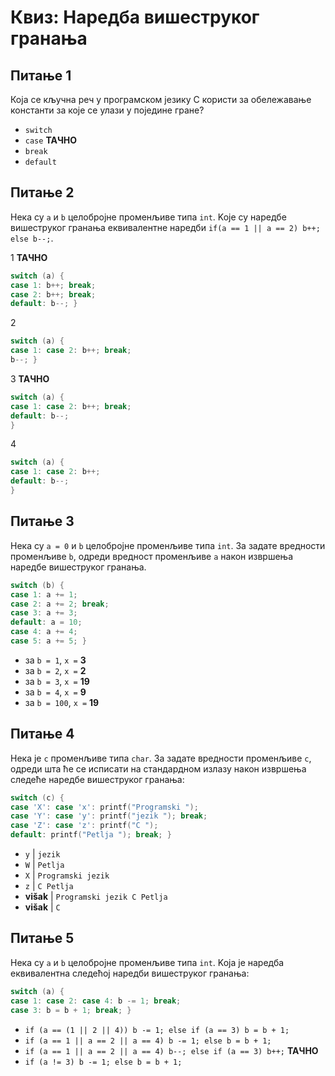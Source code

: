 # Квиз: Наредба вишеструког гранања

## Питање 1

Која се кључна реч у програмском језику C користи за обележавање константи за
које се улази у поједине гране?

- `switch`
- `case` **ТАЧНО**
- `break`
- `default`

## Питање 2

Нека су `a` и `b` целобројне променљиве типа `int`. Kojе су наредбе вишеструког
гранања еквивалентне наредби `if(a == 1 || a == 2) b++; else b--;`.

1 **ТАЧНО**

```c
switch (a) {
case 1: b++; break;
case 2: b++; break;
default: b--; }
```

2

```c
switch (a) {
case 1: case 2: b++; break;
b--; }
```

3 **ТАЧНО**

```c
switch (a) {
case 1: case 2: b++; break;
default: b--;
}
```

4

```c
switch (a) {
case 1: case 2: b++;
default: b--;
}
```

## Питање 3

Нека су `a = 0` и `b` целобројне променљиве типа `int`. За задате вредности
променљиве `b`, одреди вредност променљиве `a` након извршења наредбе
вишеструког гранања.

```c
switch (b) {
case 1: a += 1;
case 2: a += 2; break;
case 3: a += 3;
default: a = 10;
case 4: a += 4;
case 5: a += 5; }
```

- за `b = 1`, `x =` **3**
- за `b = 2`, `x =` **2**
- за `b = 3`, `x =` **19**
- за `b = 4`, `x =` **9**
- за `b = 100`, `x =` **19**

## Питање 4

Нека је `c` променљиве типа `char`. За задате вредности променљиве `c`, одреди
шта ће се исписати на стандардном излазу након извршења следеће наредбе
вишеструког гранања:

```c
switch (c) {
case 'X': case 'x': printf("Programski ");
case 'Y': case 'y': printf("jezik "); break;
case 'Z': case 'z': printf("C ");
default: printf("Petlja "); break; }
```

- `y` | `jezik`
- `W` | `Petlja`
- `X` | `Programski jezik`
- `z` | `C Petlja`
- **višak** | `Programski jezik C Petlja`
- **višak** | `C`

## Питање 5

Нека су `a` и `b` целобројне променљиве типа `int`. Kojа је наредбa
еквивалентна следећој наредби вишеструког гранања:

```c
switch (a) {
case 1: case 2: case 4: b -= 1; break;
case 3: b = b + 1; break; }
```

- `if (a == (1 || 2 || 4)) b -= 1; else if (a == 3) b = b + 1;`
- `if (a == 1 || a == 2 || a == 4) b -= 1; else b = b + 1;`
- `if (a == 1 || a == 2 || a == 4) b--; else if (a == 3) b++;` **ТАЧНО**
- `if (a != 3) b -= 1; else b = b + 1;`
